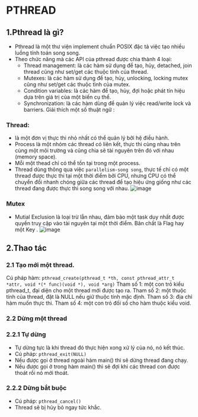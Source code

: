 # PTHREAD
## 1.Pthread là gì?
- Pthread là một thư viện implement chuẩn POSIX đặc tả việc tạo nhiều luồng tính toán song song.
- Theo chức năng mà các API của pthread được chia thành 4 loại:
  + Thread management: là các hàm sử dụng để tạo, hủy, detached, join thread cũng như set/get các thuộc tính của thread.
  + Mutexes: là các hàm sử dụng để tạo, hủy, unlocking, locking mutex cũng như set/get các thuộc tình của mutex.
  + Condition variables: là các hàm để tạo, hủy, đợi hoặc phát tín hiệu dựa trên giá trị của một biến cụ thể.
  + Synchronization: là các hàm dùng để quản lý việc read/write lock và barriers.
Giải thích một số thuật ngữ :
### Thread:
- là một đơn vị thực thi nhỏ nhất có thể quản lý bởi hệ điều hành.
- Process là một nhóm các thread có liên kết, thực thi cùng nhau trên cùng một môi trường và cũng chia sẽ tài nguyên trên đó với nhau (memory space).
- Mỗi một thead chỉ có thể tồn tại trong một process.
- Thread dùng thông qua việc `parallelism-song song`, thực tế chỉ có một thread được thực thi tại một thời điểm bởi CPU, nhưng CPU có thể chuyển đổi nhanh chóng giữa các thread để tạo hiệu ứng giống như các thread đang được thực thi song song với nhau.
![image](https://github.com/user-attachments/assets/269ba77c-d649-48b0-b0f0-51acef80cac6)

### Mutex
- Mutial Exclusion là loại trừ lẫn nhau, đảm bảo một task duy nhất được quyền truy cập vào tài nguyên tại một thời điểm. Bản chất là Flag hay một Key .
![image](https://github.com/user-attachments/assets/ef6ccf61-43bb-44dd-a53f-4fb660740049)
## 2.Thao tác
### 2.1 Tạo mới một thread.
Cú pháp hàm:
```pthread_create(pthread_t *th, const pthread_attr_t *attr, void *(* func)(void *), void *arg)```
Tham số 1: một con trỏ kiểu pthread_t, đại diện cho một thread mới được tạo ra.
Tham số 2: một thuộc tính của thread, đặt là NULL nếu giữ thuộc tính mặc định.
Tham số 3: địa chỉ hàm muốn thực thi.
Tham số 4: một con trỏ đối số cho hàm thuộc kiểu void.
### 2.2 Dừng một thread
### 2.2.1 Tự dừng
- Tự dừng tực là khi thread đó thực hiện xong xử lý của nó, nó kết thúc.
- Cú pháp: ```pthread_exit(NULL)```
- Nếu được gọi ở thread ngoài hàm main() thì sẽ dừng thread đang chạy.
- Nếu được gọi ở trong hàm main() thì sẽ đợi khi các thread con được thoát rồi nó mới thoát.
### 2.2.2 Dừng bắt buộc
- Cú pháp: ```pthread_cancel()```
- Thread sẽ bị hủy bỏ ngay tức khắc.
